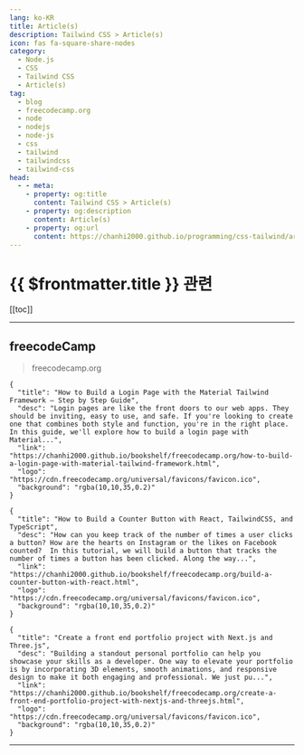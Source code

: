 ```yaml
---
lang: ko-KR
title: Article(s)
description: Tailwind CSS > Article(s)
icon: fas fa-square-share-nodes
category: 
  - Node.js
  - CSS
  - Tailwind CSS
  - Article(s)
tag: 
  - blog
  - freecodecamp.org
  - node
  - nodejs
  - node-js
  - css
  - tailwind
  - tailwindcss
  - tailwind-css
head:
  - - meta:
    - property: og:title
      content: Tailwind CSS > Article(s)
    - property: og:description
      content: Article(s)
    - property: og:url
      content: https://chanhi2000.github.io/programming/css-tailwind/articles/
---
```


# {{ $frontmatter.title }} 관련

<SiteInfo
  name="freeCodeCamp Programming Tutorials: Python, JavaScript, Git & More"
  desc="Browse thousands of programming tutorials written by experts. Learn Web Development, Data Science, DevOps, Security, and get developer career advice."
  url="https://freecodecamp.org/news/"
  logo="https://cdn.freecodecamp.org/universal/favicons/favicon.ico"
  preview="https://cdn.freecodecamp.org/platform/universal/fcc_meta_1920X1080-indigo.png"/>

[[toc]]

---

## <VPIcon icon="fa-brands fa-free-code-camp"/>freecodeCamp

> freecodecamp.org

```component VPCard
{
  "title": "How to Build a Login Page with the Material Tailwind Framework – Step by Step Guide",
  "desc": "Login pages are like the front doors to our web apps. They should be inviting, easy to use, and safe. If you're looking to create one that combines both style and function, you're in the right place. In this guide, we'll explore how to build a login page with Material...",
  "link": "https://chanhi2000.github.io/bookshelf/freecodecamp.org/how-to-build-a-login-page-with-material-tailwind-framework.html",
  "logo": "https://cdn.freecodecamp.org/universal/favicons/favicon.ico",
  "background": "rgba(10,10,35,0.2)"
}
```

```component VPCard
{
  "title": "How to Build a Counter Button with React, TailwindCSS, and TypeScript",
  "desc": "How can you keep track of the number of times a user clicks a button? How are the hearts on Instagram or the likes on Facebook counted?  In this tutorial, we will build a button that tracks the number of times a button has been clicked. Along the way...",
  "link": "https://chanhi2000.github.io/bookshelf/freecodecamp.org/build-a-counter-button-with-react.html",
  "logo": "https://cdn.freecodecamp.org/universal/favicons/favicon.ico",
  "background": "rgba(10,10,35,0.2)"
}
```

```component VPCard
{
  "title": "Create a front end portfolio project with Next.js and Three.js",
  "desc": "Building a standout personal portfolio can help you showcase your skills as a developer. One way to elevate your portfolio is by incorporating 3D elements, smooth animations, and responsive design to make it both engaging and professional. We just pu...",
  "link": "https://chanhi2000.github.io/bookshelf/freecodecamp.org/create-a-front-end-portfolio-project-with-nextjs-and-threejs.html",
  "logo": "https://cdn.freecodecamp.org/universal/favicons/favicon.ico",
  "background": "rgba(10,10,35,0.2)"
}
```

<!-- END: freecodecamp.org -->

---

<TagLinks />